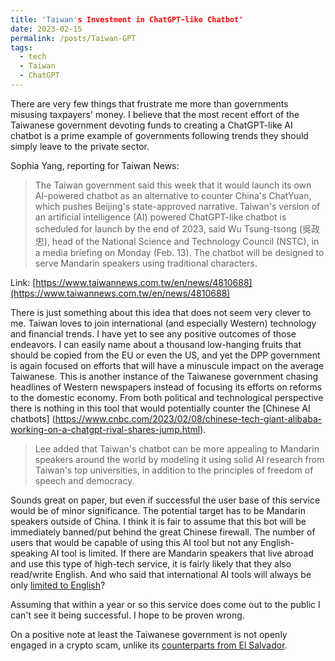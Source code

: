 ```yaml
---
title: 'Taiwan's Investment in ChatGPT-like Chatbot'
date: 2023-02-15
permalink: /posts/Taiwan-GPT
tags:
  - tech
  - Taiwan
  - ChatGPT
---
```


There are very few things that frustrate me more than governments misusing taxpayers' money. I believe that the most recent effort of the Taiwanese government devoting funds to creating a ChatGPT-like AI chatbot is a prime example of governments following trends they should simply leave to the private sector.

Sophia Yang, reporting for Taiwan News:

> The Taiwan government said this week that it would launch its own AI-powered chatbot as an alternative to counter China's ChatYuan, which pushes Beijing's state-approved narrative.
> Taiwan's version of an artificial intelligence (AI) powered ChatGPT-like chatbot is scheduled for launch by the end of 2023, said Wu Tsung-tsong (吳政忠), head of the National Science and Technology Council (NSTC), in a media briefing on Monday (Feb. 13). The chatbot will be designed to serve Mandarin speakers using traditional characters.

Link: [https://www.taiwannews.com.tw/en/news/4810688](https://www.taiwannews.com.tw/en/news/4810688)

There is just something about this idea that does not seem very clever to me. Taiwan loves to join international (and especially Western) technology and financial trends. I have yet to see any positive outcomes of those endeavors. I can easily name about a thousand low-hanging fruits that should be copied from the EU or even the US, and yet the DPP government is again focused on efforts that will have a minuscule impact on the average Taiwanese. This is another instance of the Taiwanese government chasing headlines of Western newspapers instead of focusing its efforts on reforms to the domestic economy. From both political and technological perspective there is nothing in this tool that would potentially counter the [Chinese AI chatbots] (https://www.cnbc.com/2023/02/08/chinese-tech-giant-alibaba-working-on-a-chatgpt-rival-shares-jump.html).

> Lee added that Taiwan's chatbot can be more appealing to Mandarin speakers around the world by modeling it using solid AI research from Taiwan's top universities, in addition to the principles of freedom of speech and democracy.

Sounds great on paper, but even if successful the user base of this service would be of minor significance. The potential target has to be Mandarin speakers outside of China. I think it is fair to assume that this bot will be immediately banned/put behind the great Chinese firewall. The number of users that would be capable of using this AI tool but not any English-speaking AI tool is limited. If there are Mandarin speakers that live abroad and use this type of high-tech service, it is fairly likely that they also read/write English. And who said that international AI tools will always be only [limited to English](https://help.openai.com/en/articles/6742369-how-do-i-use-the-openai-api-in-different-languages)?

Assuming that within a year or so this service does come out to the public I can't see it being successful. I hope to be proven wrong.

On a positive note at least the Taiwanese government is not openly engaged in a crypto scam, unlike its [counterparts from El Salvador](https://www.latimes.com/world-nation/story/2022-02-23/el-salvador-bitcoin-experiment).